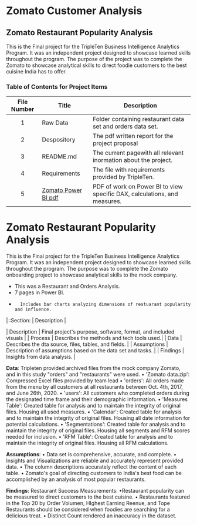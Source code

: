 # Zomato Customer Analysis

## Zomato Restaurant Popularity Analysis 

This is the Final project for the TripleTen Business Intelligence Analytics Program.
It was an independent project designed to showcase learned skills throughout the program.
The purpose of the project was to complete the Zomato to showcase analytical skills to direct foodie customers to the best cuisine India has to offer.


### Table of Contents for Project Items
| File Number | Title | Description |
| :-----------: | ----------- |----------- |
| 1 | Raw Data| Folder containing restaurant data set and orders data set. |
| 2 | Despository | The pdf written report for the project proposal |
| 3 | README.md | The current pagewith all relevant inormation about the project. |
| 4 | Requirements | The file with requirements provided by TripleTen. |
| 5 | [Zomato Power BI pdf](https://github.com/Janna-Gomez/Data_projects_TripleTen/blob/main/Zomato%20Project/Report.pdf)| PDF of work on Power BI to view specific DAX, calculations, and measures. |


# Zomato Restaurant Popularity Analysis 

This is the Final project for the TripleTen Business Intelligence Analytics Program.
It was an independent project designed to showcase learned skills throughout the program.
The purpose was to complete the Zomato onboarding project to showcase analytical skills to the mock company.


-	This was a Restaurant and Orders Analysis.
-	7 pages in Power BI.
-		Includes bar charts analyzing dimensions of restuarant popularity and influence. 



| :Section: | Description | 

| Description | Final project's purpose, software, format, and included visuals |
| Process | Describes the methods and tech tools used.|
| Data | Describes the dta source, files, tables, and fields. |
| Assumptions | Description of assumptions based on the data set and tasks. |
| Findings | Insights from data analysis. |


**Data**:
Tripleten provided archived files  from the mock company Zomato, and in this study "orders" and "restaurants" were used. 
•	'Zomato data.zip': Compressed Excel files provided by team lead
•	'orders': All orders made from the menu by all customers at all restaurants between Oct. 4th, 2017, and June 26th, 2020.
•	'users': All customers who completed orders during the designated time frame and their demographic information.
•	'Measures Table': Created table for analysis and to maintain the integrity of original files. Housing all used measures.
•	'Calendar': Created table for analysis and to maintain the integrity of original files. Housing all date information for potential calculations.
•	'Segmentations': Created table for analysis and to maintain the integrity of original files. Housing all segments and RFM scores needed for inclusion.
•	'RFM Table': Created table for analysis and to maintain the integrity of original files. Housing all RFM calculations.

**Assumptions**: 
• Data set is comprehensive, accurate, and complete.
• Insights and Visualizations are reliable and accurately represent provided data.
• The column descriptions accurately reflect the content of each table.
• Zomato's goal of directing customers to India's best food can be accomplished by an analysis of most popular restaurants. 

**Findings**: 
Restaurant Success Measurements: 
  •Restaurant popularity can be measured to direct customers to the best cuisine. 
  • Restaurants featured in the Top 20 by Order Volumen, HIghest Earning Reenue, and Tope Restaurants should be considered when foodies are searching for a delicious treat. 
  •  Distinct Count rendered an inaccuracy in the dataset. 
  
